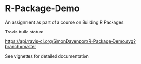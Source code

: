 # R-Package-Demo
An assignment as part of a course on Building R Packages

Travis build status:

https://api.travis-ci.org/SimonDavenport/R-Package-Demo.svg?branch=master

See vignettes for detailed documentation
